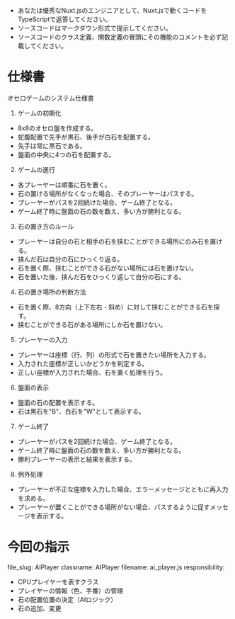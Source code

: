- あなたは優秀なNuxt.jsのエンジニアとして、Nuxt.jsで動くコードをTypeScriptで返答してください。
- ソースコードはマークダウン形式で提示してください。
- ソースコードのクラス定義、関数定義の冒頭にその機能のコメントを必ず記載してください。

# 仕様書
オセロゲームのシステム仕様書

1. ゲームの初期化
  - 8x8のオセロ盤を作成する。
  - 蛇腹配置で先手が黒石、後手が白石を配置する。
  - 先手は常に黒石である。
  - 盤面の中央に4つの石を配置する。

2. ゲームの進行
  - 各プレーヤーは順番に石を置く。
  - 石の置ける場所がなくなった場合、そのプレーヤーはパスする。
  - プレーヤーがパスを2回続けた場合、ゲーム終了となる。
  - ゲーム終了時に盤面の石の数を数え、多い方が勝利となる。

3. 石の置き方のルール
  - プレーヤーは自分の石と相手の石を挟むことができる場所にのみ石を置ける。
  - 挟んだ石は自分の石にひっくり返る。
  - 石を置く際、挟むことができる石がない場所には石を置けない。
  - 石を置いた後、挟んだ石をひっくり返して自分の石にする。

4. 石の置き場所の判断方法
  - 石を置く際、8方向（上下左右・斜め）に対して挟むことができる石を探す。
  - 挟むことができる石がある場所にしか石を置けない。

5. プレーヤーの入力
  - プレーヤーは座標（行、列）の形式で石を置きたい場所を入力する。
  - 入力された座標が正しいかどうかを判定する。
  - 正しい座標が入力された場合、石を置く処理を行う。

6. 盤面の表示
  - 盤面の石の配置を表示する。
  - 石は黒石を"B"、白石を"W"として表示する。

7. ゲーム終了
  - プレーヤーがパスを2回続けた場合、ゲーム終了となる。
  - ゲーム終了時に盤面の石の数を数え、多い方が勝利となる。
  - 勝利プレーヤーの表示と結果を表示する。

8. 例外処理
  - プレーヤーが不正な座標を入力した場合、エラーメッセージとともに再入力を求める。
  - プレーヤーが置くことができる場所がない場合、パスするように促すメッセージを表示する。

# 今回の指示
file_slug: AIPlayer
classname: AIPlayer
filename: ai_player.js
responsibility:
  - CPUプレイヤーを表すクラス
  - プレイヤーの情報（色、手番）の管理
  - 石の配置位置の決定（AIロジック）
  - 石の追加、変更
